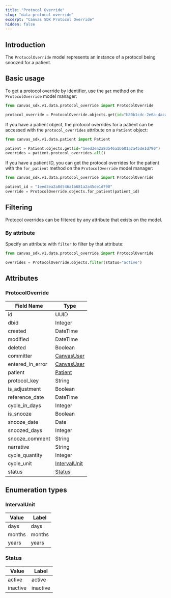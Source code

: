 ```yaml
---
title: "Protocol Override"
slug: "data-protocol-override"
excerpt: "Canvas SDK Protocol Override"
hidden: false
---
```


## Introduction

The `ProtocolOverride` model represents an instance of a protocol being snoozed for a patient.

## Basic usage

To get a protocol override by identifier, use the `get` method on the `ProtocolOverride` model manager:

```python
from canvas_sdk.v1.data.protocol_override import ProtocolOverride

protocol_override = ProtocolOverride.objects.get(id="b80b1cdc-2e6a-4aca-90cc-ebc02e683f35")
```

If you have a patient object, the protocol overrides for a patient can be accessed with the `protocol_overrides` attribute on a `Patient` object:

```python
from canvas_sdk.v1.data.patient import Patient

patient = Patient.objects.get(id="1eed3ea2a8d546a1b681a2a45de1d790")
overrides = patient.protocol_overrides.all()
```

If you have a patient ID, you can get the protocol overrides for the patient with the `for_patient` method on the `ProtocolOverride` model manager:

```python
from canvas_sdk.v1.data.protocol_override import ProtocolOverride

patient_id = "1eed3ea2a8d546a1b681a2a45de1d790"
override = ProtocolOverride.objects.for_patient(patient_id)
```

## Filtering

Protocol overrides can be filtered by any attribute that exists on the model.

### By attribute

Specify an attribute with `filter` to filter by that attribute:

```python
from canvas_sdk.v1.data.protocol_override import ProtocolOverride

overrides = ProtocolOverride.objects.filter(status="active")
```

## Attributes

### ProtocolOverride

| Field Name       | Type                                  |
|------------------|---------------------------------------|
| id               | UUID                                  |
| dbid             | Integer                               |
| created          | DateTime                              |
| modified         | DateTime                              |
| deleted          | Boolean                               |
| committer        | [CanvasUser](/sdk/data-canvasuser)    |
| entered_in_error | [CanvasUser](/sdk/data-canvasuser)    |
| patient          | [Patient](/sdk/data-patient/#patient) |
| protocol_key     | String                                |
| is_adjustment    | Boolean                               |
| reference_date   | DateTime                              |
| cycle_in_days    | Integer                               |
| is_snooze        | Boolean                               |
| snooze_date      | Date                                  |
| snoozed_days     | Integer                               |
| snooze_comment   | String                                |
| narrative        | String                                |
| cycle_quantity   | Integer                               |
| cycle_unit       | [IntervalUnit](#intervalunit)         |
| status           | [Status](#status)                     |

## Enumeration types

### IntervalUnit

| Value  | Label  |
|--------|--------|
| days   | days   |
| months | months |
| years  | years  |

### Status

| Value    | Label    |
|----------|----------|
| active   | active   |
| inactive | inactive |

<br/>
<br/>
<br/>
